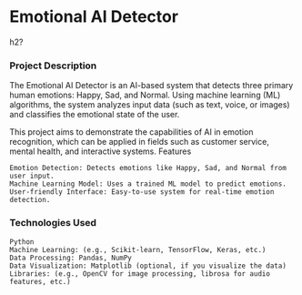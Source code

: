 <h1>Emotional AI Detector </h1>h2?
<h3>Project Description</h3>

The Emotional AI Detector is an AI-based system that detects three primary human emotions: Happy, Sad, and Normal. Using machine learning (ML) algorithms, the system analyzes input data (such as text, voice, or images) and classifies the emotional state of the user.

This project aims to demonstrate the capabilities of AI in emotion recognition, which can be applied in fields such as customer service, mental health, and interactive systems.
Features

    Emotion Detection: Detects emotions like Happy, Sad, and Normal from user input.
    Machine Learning Model: Uses a trained ML model to predict emotions.
    User-friendly Interface: Easy-to-use system for real-time emotion detection.

<h3>Technologies Used</h3>

    Python
    Machine Learning: (e.g., Scikit-learn, TensorFlow, Keras, etc.)
    Data Processing: Pandas, NumPy
    Data Visualization: Matplotlib (optional, if you visualize the data)
    Libraries: (e.g., OpenCV for image processing, librosa for audio features, etc.)
